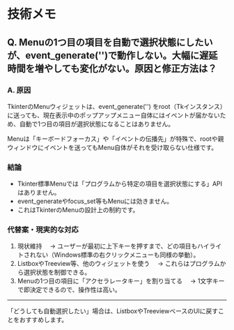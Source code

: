 # 技術メモ

## Q. Menuの1つ目の項目を自動で選択状態にしたいが、event_generate('<Down>')で動作しない。大幅に遅延時間を増やしても変化がない。原因と修正方法は？

### A. 原因
TkinterのMenuウィジェットは、event_generate('<Down>') をroot（Tkインスタンス）に送っても、現在表示中のポップアップメニュー自体にはイベントが届かないため、自動で1つ目の項目が選択状態になることはありません。

Menuは「キーボードフォーカス」や「イベントの伝播先」が特殊で、rootや親ウィンドウにイベントを送ってもMenu自体がそれを受け取らない仕様です。

### 結論
- Tkinter標準Menuでは「プログラムから特定の項目を選択状態にする」APIはありません。
- event_generateやfocus_set等もMenuには効きません。
- これはTkinterのMenuの設計上の制約です。

### 代替案・現実的な対応
1. 現状維持
　→ ユーザーが最初に上下キーを押すまで、どの項目もハイライトされない（Windows標準の右クリックメニューも同様の挙動）。
2. ListboxやTreeview等、他のウィジェットを使う
　→ これらはプログラムから選択状態を制御できる。
3. Menuの1つ目の項目に「アクセラレータキー」を割り当てる
　→ 1文字キーで即決定できるので、操作性は高い。

---

「どうしても自動選択したい」場合は、ListboxやTreeviewベースのUIに戻すことをおすすめします。 